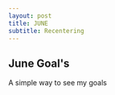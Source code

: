 ```yaml
---
layout: post
title: JUNE
subtitle: Recentering
---
```


## June Goal's

A simple way to see my goals
